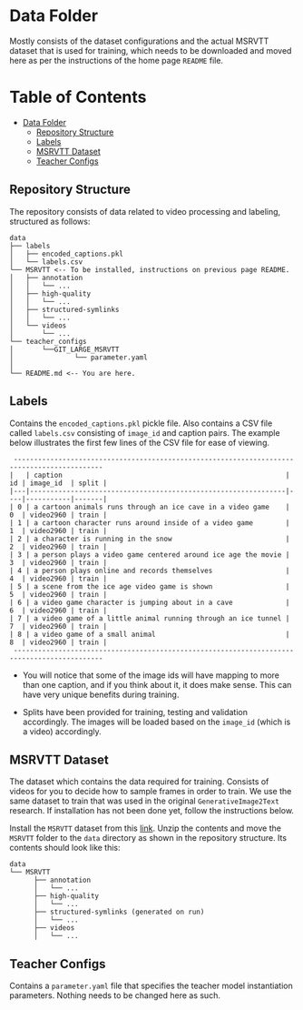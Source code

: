 # Data Folder

Mostly consists of the dataset configurations and the actual MSRVTT dataset that is used for training, which needs to be downloaded and moved here as per the instructions of the home page `README` file.


# Table of Contents

- [Data Folder](#data-folder)
    - [Repository Structure](#repository-structure)
    - [Labels](#labels)
    - [MSRVTT Dataset](#msrvtt-dataset)
    - [Teacher Configs](#teacher-configs)


## Repository Structure

The repository consists of data related to video processing and labeling, structured as follows:

```
data
├── labels
│   ├── encoded_captions.pkl
│   └── labels.csv
└── MSRVTT <-- To be installed, instructions on previous page README.
│   ├── annotation
│   │   └── ...
│   ├── high-quality
│   │   └── ...
│   ├── structured-symlinks
│   │   └── ...
│   └── videos
│       └── ...
└── teacher_configs
│       └──GIT_LARGE_MSRVTT
│               └── parameter.yaml
│
└── README.md <-- You are here.
```


## Labels

Contains the `encoded_captions.pkl` pickle file. Also contains a CSV file called `labels.csv` consisting of `image_id` and caption pairs. The example below illustrates the first few lines of the CSV file for ease of viewing.

```
 --------------------------------------------------------------------------------------------
|   | caption                                                       | id | image_id  | split |
|---|---------------------------------------------------------------|----|-----------|-------|
| 0 | a cartoon animals runs through an ice cave in a video game    | 0  | video2960 | train |
| 1 | a cartoon character runs around inside of a video game        | 1  | video2960 | train |
| 2 | a character is running in the snow                            | 2  | video2960 | train |
| 3 | a person plays a video game centered around ice age the movie | 3  | video2960 | train |
| 4 | a person plays online and records themselves                  | 4  | video2960 | train |
| 5 | a scene from the ice age video game is shown                  | 5  | video2960 | train |
| 6 | a video game character is jumping about in a cave             | 6  | video2960 | train |
| 7 | a video game of a little animal running through an ice tunnel | 7  | video2960 | train |
| 8 | a video game of a small animal                                | 8  | video2960 | train |
 --------------------------------------------------------------------------------------------
```

- You will notice that some of the image ids will have mapping to more than one caption, and if you think about it, it does make sense. This can have very unique benefits during training.

- Splits have been provided for training, testing and validation accordingly. The images will be loaded based on the `image_id` (which is a video) accordingly.


## MSRVTT Dataset

The dataset which contains the data required for training. Consists of videos for you to decide how to sample frames in order to train. We use the same dataset to train that was used in the original `GenerativeImage2Text` research. If installation has not been done yet, follow the instructions below.

Install the `MSRVTT` dataset from this [link](https://cove.thecvf.com/datasets/839). Unzip the contents and move the `MSRVTT` folder to the `data` directory as shown in the repository structure. Its contents should look like this:

```
data
└── MSRVTT
      ├── annotation
      │   └── ...
      ├── high-quality
      │   └── ...
      ├── structured-symlinks (generated on run)
      │   └── ...
      ├── videos
      │   └── ...
```


## Teacher Configs

Contains a `parameter.yaml` file that specifies the teacher model instantiation parameters. Nothing needs to be changed here as such.